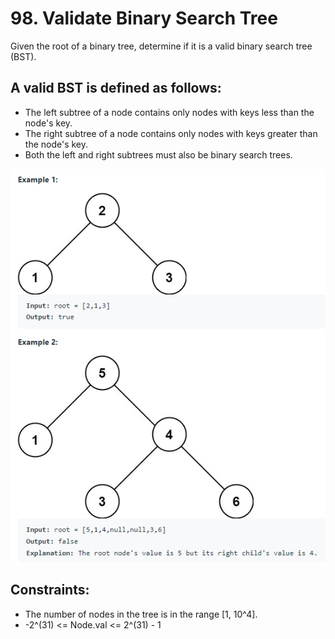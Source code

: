 # 98. Validate Binary Search Tree

Given the root of a binary tree, determine if it is a valid binary search tree (BST).

## A valid BST is defined as follows:
+ The left subtree of a node contains only nodes with keys less than the node's key.
+ The right subtree of a node contains only nodes with keys greater than the node's key.
+ Both the left and right subtrees must also be binary search trees.

![98](images/98-Validate-Binary-Search-Tree.png)

## Constraints:
+ The number of nodes in the tree is in the range [1, 10^4].
+ -2^(31) <= Node.val <= 2^(31) - 1
